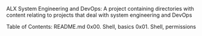 ALX System Engineering and DevOps:
A project containing directories with content relating to projects that deal with system engineering and DevOps

Table of Contents:
README.md
0x00. Shell, basics
0x01. Shell, permissions

